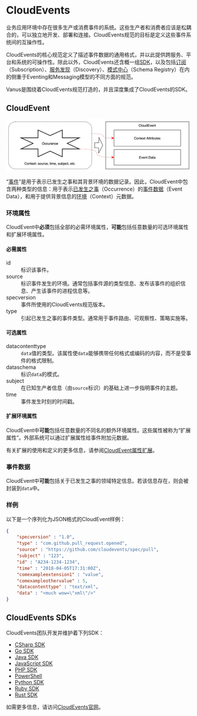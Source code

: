 # CloudEvents

业务应用环境中存在很多生产或消费事件的系统。这些生产者和消费者应该是松耦合的，可以独立地开发、部署和连接。CloudEvents规范的目标是定义这些事件系统间的互操作性。

CloudEvents的核心规范定义了描述事件数据的通用格式，并以此提供跨服务、平台和系统的可操作性。除此以外，CloudEvents还含概一组[SDK](https://github.com/cloudevents/spec/blob/main/cloudevents/SDK.md)，以及包括[订阅](https://github.com/cloudevents/spec/blob/main/subscriptions/spec.md)（Subscription）、[服务发现](https://github.com/cloudevents/spec/blob/main/discovery/spec.md)（Discovery）、[模式中心](https://github.com/cloudevents/spec/blob/main/schemaregistry/spec.md)（Schema Registry）在内的侧重于Eventing和Messaging模型的不同方面的规范。

Vanus是围绕着CloudEvents规范打造的，并且深度集成了CloudEvents的SDK。

## CloudEvent

![CloudEvent](images/cloudevent.jpg)

“[事件](https://github.com/cloudevents/spec/blob/main/cloudevents/spec.md#event)”是用于表示已发生之事和其背景环境的数据记录。因此，CloudEvent中包含两种类型的信息：用于表示[已发生之事](https://github.com/cloudevents/spec/blob/main/cloudevents/spec.md#occurrence)（Occurrence）的[事件数据](https://github.com/cloudevents/spec/blob/main/cloudevents/spec.md#event-data)（Event Data），和用于提供背景信息的[环境](https://github.com/cloudevents/spec/blob/main/cloudevents/spec.md#context)（Context）元数据。

### 环境属性

CloudEvent中**必须**包括全部的必需环境属性，**可能**包括任意数量的可选环境属性和扩展环境属性。

#### 必需属性

<!-- markdownlint-disable MD033 -->
<dl>
  <dt>id</dt>
  <dd>标识该事件。</dd>
  <dt>source</dt>
  <dd>标识事件发生的环境。通常包括事件源的类型信息、发布该事件的组织信息、产生该事件的进程信息等。</dd>
  <dt>specversion</dt>
  <dd>事件所使用的CloudEvents规范版本。</dd>
  <dt>type</dt>
  <dd>引起已发生之事的事件类型。通常用于事件路由、可观察性、策略实施等。</dd>
</dl>
<!-- markdownlint-enable MD033 -->

#### 可选属性

<!-- markdownlint-disable MD033 -->
<dl>
  <dt>datacontenttype</dt>
  <dd><code>data</code>值的类型。该属性使<code>data</code>能够携带任何格式或编码的内容，而不是受事件的格式限制。</dd>
  <dt>dataschema</dt>
  <dd>标识<code>data</code>的模式。</dd>
  <dt>subject</dt>
  <dd>在已知生产者信息（由<code>source</code>标识）的基础上进一步指明事件的主题。</dd>
  <dt>time</dt>
  <dd>事件发生时刻的时间戳。</dd>
</dl>
<!-- markdownlint-enable MD033 -->

#### 扩展环境属性

CloudEvent中**可能**包括任意数量的不同名的额外环境属性。这些属性被称为“扩展属性”。外部系统可以通过扩展属性给事件附加元数据。

有关扩展的使用和定义的更多信息，请参阅[CloudEvent属性扩展](https://github.com/cloudevents/spec/blob/main/cloudevents/primer.md#cloudevent-extension-attributes)。

### 事件数据

CloudEvent中**可能**包括关于已发生之事的领域特定信息。若该信息存在，则会被封装到`data`中。

### 样例

以下是一个序列化为JSON格式的CloudEvent样例：

```json
{
    "specversion" : "1.0",
    "type" : "com.github.pull_request.opened",
    "source" : "https://github.com/cloudevents/spec/pull",
    "subject" : "123",
    "id" : "A234-1234-1234",
    "time" : "2018-04-05T17:31:00Z",
    "comexampleextension1" : "value",
    "comexampleothervalue" : 5,
    "datacontenttype" : "text/xml",
    "data" : "<much wow=\"xml\"/>"
}
```

## CloudEvents SDKs

CloudEvents团队开发并维护着下列SDK：

- [CSharp SDK](https://github.com/cloudevents/sdk-csharp)
- [Go SDK](https://github.com/cloudevents/sdk-go)
- [Java SDK](https://github.com/cloudevents/sdk-java)
- [JavaScript SDK](https://github.com/cloudevents/sdk-javascript)
- [PHP SDK](https://github.com/cloudevents/sdk-php)
- [PowerShell](https://github.com/cloudevents/sdk-powershell)
- [Python SDK](https://github.com/cloudevents/sdk-python)
- [Ruby SDK](https://github.com/cloudevents/sdk-ruby)
- [Rust SDK](https://github.com/cloudevents/sdk-rust)

如需更多信息，请访问[CloudEvents官网](https://cloudevents.io)。
